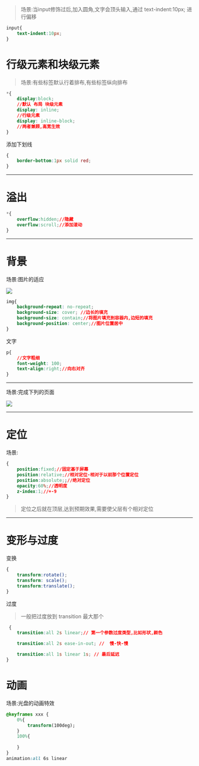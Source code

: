 

> 场景:当input修饰过后,加入圆角,文字会顶头输入,通过 text-indent:10px; 进行偏移

```css
input{
    text-indent:10px;
}
```

# 行级元素和块级元素

> 场景:有些标签默认行着排布,有些标签纵向排布

```css
*{
    display:block;
    //默认 布局 块级元素
    display: inline;
    //行级元素
    display: inline-block;
    //两者兼顾,高宽生效
}

```
添加下划线
```css
{
    border-bottom:1px solid red;
}
```
----
# 溢出

```css
*{
    overflow:hidden;//隐藏
    overflow:scroll;//添加滚动
}
```
----

# 背景

场景:图片的适应

![](http://ww1.sinaimg.cn/large/006rAlqhly1fz3jligt0rj307f0bfju2.jpg)

```css
img{
    background-repeat: no-repeat;
    background-size: cover; //边长的填充
    background-size: contain;//将图片填充到容器内,边短的填充
    background-position: center;//图片位置居中
}
```

文字
```css
p{
    //文字粗细
    font-weight: 100;
    text-align:right;//向右对齐
}
```

----
场景:完成下列的页面

![](http://ww1.sinaimg.cn/large/006rAlqhly1fz3m7a3cocj31a70q0don.jpg)

----

# 定位

场景:

```css
{
    position:fixed;//固定基于屏幕
    position:relative;//相对定位-相对于以前那个位置定位
    position:absolute;;//绝对定位
    opacity:60%;//透明度
    z-index:1;//+-9
}
```
> 定位之后就在顶层,达到预期效果,需要使父层有个相对定位

----

# 变形与过度
变换
```css
{
    transform:rotate();
    transform: scale();
    transform:translate();
}
```

过度
> 一般把过度放到 transition 最大那个
```css
 {
    transition:all 2s linear;// 第一个参数过度类型,比如形状,颜色

    transition:all 2s ease-in-out; //  慢-快-慢

    transition:all 1s linear 1s; // 最后延迟
}
```


# 动画
场景:光盘的动画特效

```css
@keyframes xxx {
    0%{
        transform(100deg);
    }
    100%{
        
    }
}
animation:all 6s linear
```
